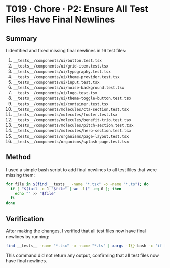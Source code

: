 # T019 · Chore · P2: Ensure All Test Files Have Final Newlines

## Summary

I identified and fixed missing final newlines in 16 test files:

1. `__tests__/components/ui/button.test.tsx`
2. `__tests__/components/ui/grid-item.test.tsx`
3. `__tests__/components/ui/typography.test.tsx`
4. `__tests__/components/ui/theme-provider.test.tsx`
5. `__tests__/components/ui/input.test.tsx`
6. `__tests__/components/ui/noise-background.test.tsx`
7. `__tests__/components/ui/logo.test.tsx`
8. `__tests__/components/ui/theme-toggle-button.test.tsx`
9. `__tests__/components/ui/container.test.tsx`
10. `__tests__/components/molecules/cta-section.test.tsx`
11. `__tests__/components/molecules/footer.test.tsx`
12. `__tests__/components/molecules/benefit-trio.test.tsx`
13. `__tests__/components/molecules/pitch-section.test.tsx`
14. `__tests__/components/molecules/hero-section.test.tsx`
15. `__tests__/components/organisms/page-layout.test.tsx`
16. `__tests__/components/organisms/splash-page.test.tsx`

## Method

I used a simple bash script to add final newlines to all test files that were missing them:

```bash
for file in $(find __tests__ -name "*.tsx" -o -name "*.ts"); do
  if [ "$(tail -c 1 "$file" | wc -l)" -eq 0 ]; then
    echo "" >> "$file"
  fi
done
```

## Verification

After making the changes, I verified that all test files now have final newlines by running:

```bash
find __tests__ -name "*.tsx" -o -name "*.ts" | xargs -I{} bash -c 'if [ "$(tail -c 1 "{}" | wc -l)" -eq 0 ]; then echo "{} - No final newline"; fi'
```

This command did not return any output, confirming that all test files now have final newlines.